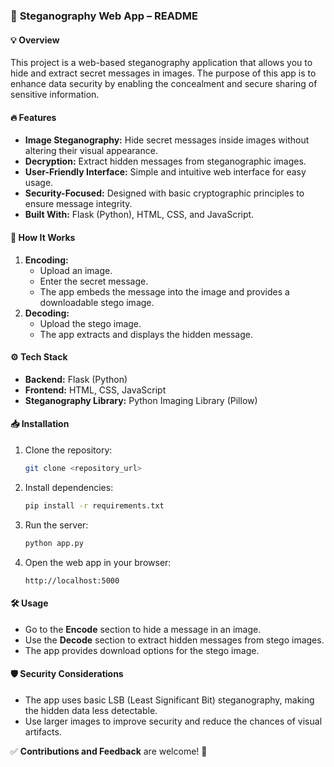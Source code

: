 ### 📌 **Steganography Web App – README**

#### 💡 **Overview**
This project is a web-based steganography application that allows you to hide and extract secret messages in images. The purpose of this app is to enhance data security by enabling the concealment and secure sharing of sensitive information.

#### 🔥 **Features**
- **Image Steganography:** Hide secret messages inside images without altering their visual appearance.
- **Decryption:** Extract hidden messages from steganographic images.
- **User-Friendly Interface:** Simple and intuitive web interface for easy usage.
- **Security-Focused:** Designed with basic cryptographic principles to ensure message integrity.
- **Built With:** Flask (Python), HTML, CSS, and JavaScript.

#### 🚀 **How It Works**
1. **Encoding:**
   - Upload an image.
   - Enter the secret message.
   - The app embeds the message into the image and provides a downloadable stego image.
2. **Decoding:**
   - Upload the stego image.
   - The app extracts and displays the hidden message.

#### ⚙️ **Tech Stack**
- **Backend:** Flask (Python)
- **Frontend:** HTML, CSS, JavaScript
- **Steganography Library:** Python Imaging Library (Pillow)

#### 📥 **Installation**
1. Clone the repository:
   ```bash
   git clone <repository_url>
   ```
2. Install dependencies:
   ```bash
   pip install -r requirements.txt
   ```
3. Run the server:
   ```bash
   python app.py
   ```
4. Open the web app in your browser:
   ```
   http://localhost:5000
   ```

#### 🛠️ **Usage**
- Go to the **Encode** section to hide a message in an image.
- Use the **Decode** section to extract hidden messages from stego images.
- The app provides download options for the stego image.

#### 🛡️ **Security Considerations**
- The app uses basic LSB (Least Significant Bit) steganography, making the hidden data less detectable.
- Use larger images to improve security and reduce the chances of visual artifacts.

✅ **Contributions and Feedback** are welcome! 🎯
